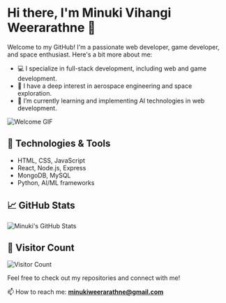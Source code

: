 # Hi there, I'm Minuki Vihangi Weerarathne 👋

Welcome to my GitHub! I'm a passionate web developer, game developer, and space enthusiast. Here's a bit more about me:

- 💻 I specialize in full-stack development, including web and game development.
- 🚀 I have a deep interest in aerospace engineering and space exploration.
- 🌱 I’m currently learning and implementing AI technologies in web development.

![Welcome GIF](https://media.giphy.com/media/u1WhXLjwgcXpHJBMRM/giphy.gif?cid=790b7611cqlhrtehf5zytesyat64gjqy7w4cqurxqbtl2sbx&ep=v1_gifs_search&rid=giphy.gif&ct=g)

## 🔧 Technologies & Tools

- HTML, CSS, JavaScript
- React, Node.js, Express
- MongoDB, MySQL
- Python, AI/ML frameworks

## 📈 GitHub Stats

![Minuki's GitHub Stats](https://github-readme-stats.vercel.app/api?username=minknasa&show_icons=true&hide_title=true&count_private=true&hide=prs&theme=radical)

## 🌟 Visitor Count

![Visitor Count](https://profile-counter.glitch.me/minknasa/count.svg)



Feel free to check out my repositories and connect with me!

📫 How to reach me: **minukiweerarathne@gmail.com**

